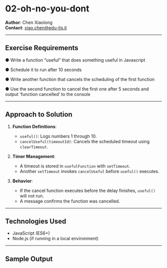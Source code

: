 # 02-oh-no-you-dont

**Author**: Chen Xiaolong  
**Contact**: xiao.chen@edu-its.it  

---

## Exercise Requirements

● Write a function “useful” that does something useful in Javascript

● Schedule it to run after 10 seconds

● Write another function that cancels the 
scheduling of the first function

● Use the second function to cancel the first one
after 5 seconds and output
‘function cancelled’ to the console


---

## Approach to Solution

1. **Function Definitions**:
   - `useful()`: Logs numbers 1 through 10.
   - `cancelUseful(timeoutId)`: Cancels the scheduled timeout using `clearTimeout`.

2. **Timer Management**:
   - A timeout is stored in `usefulFunction` with `setTimeout`.
   - Another `setTimeout` invokes `cancelUseful` before `useful()` executes.

3. **Behavior**:
   - If the cancel function executes before the delay finishes, `useful()` will not run.
   - A message confirms the function was cancelled.

---

## Technologies Used

- JavaScript (ES6+)
- Node.js (if running in a local environment)

---

## Sample Output

